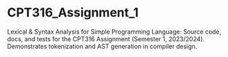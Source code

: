 # CPT316_Assignment_1
Lexical &amp; Syntax Analysis for Simple Programming Language: Source code, docs, and tests for the CPT316 Assignment (Semester 1, 2023/2024). Demonstrates tokenization and AST generation in compiler design.
